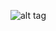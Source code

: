 ![alt tag](https://raw.github.com/morgan-ashley/portfolio-site/master/screenshots/to/portfolio-desgn-mockup.png)
